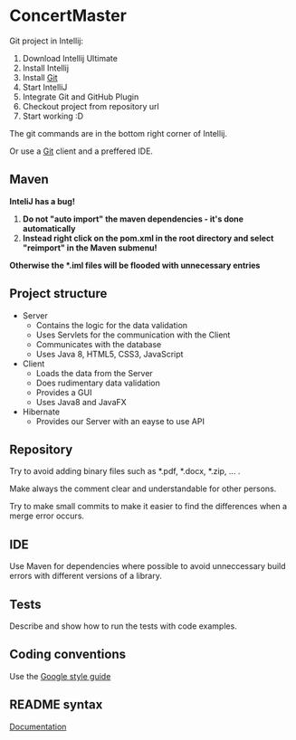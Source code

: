 # ConcertMaster

Git project in Intellij:

1. Download Intellij Ultimate
2. Install Intellij
3. Install [Git](https://git-scm.com/downloads)
4. Start IntelliJ
5. Integrate Git and GitHub Plugin
6. Checkout project from repository url
7. Start working :D

The git commands are in the bottom right corner of Intellij.

Or use a [Git](https://git-scm.com/downloads) client and a preffered IDE.

## Maven
**InteliJ has a bug!**
1. **Do not "auto import" the maven dependencies - it's done automatically**
2. **Instead right click on the pom.xml in the root directory and select "reimport" in the Maven submenu!**

**Otherwise the \*.iml files will be flooded with unnecessary entries**

## Project structure
* Server
  * Contains the logic for the data validation
  * Uses Servlets for the communication with the Client
  * Communicates with the database
  * Uses Java 8, HTML5, CSS3, JavaScript
* Client
  * Loads the data from the Server
  * Does rudimentary data validation
  * Provides a GUI
  * Uses Java8 and JavaFX
* Hibernate
  * Provides our Server with an eayse to use API

## Repository
Try to avoid adding binary files such as \*.pdf, \*.docx, \*.zip, ... .

Make always the comment clear and understandable for other persons.

Try to make small commits to make it easier to find the differences when a merge error occurs.

## IDE
Use Maven for dependencies where possible to avoid unneccessary build errors with different versions of a library.

## Tests
Describe and show how to run the tests with code examples.

## Coding conventions
Use the [Google style guide](https://google.github.io/styleguide/javaguide.html)

## README syntax
[Documentation](https://enterprise.github.com/downloads/en/markdown-cheatsheet.pdf)
